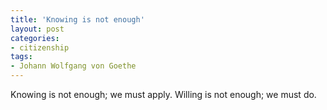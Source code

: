 ```yaml
---
title: 'Knowing is not enough'
layout: post
categories:
- citizenship
tags:
- Johann Wolfgang von Goethe
---
```


Knowing is not enough; we must apply. Willing is not enough; we must do.